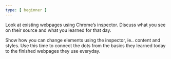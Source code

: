```yaml
---
type: [ beginner ]
---
```


Look at existing webpages using Chrome’s inspector. Discuss what you see on their source and what you learned for that day.

Show how you can change elements using the inspector, ie.. content and styles. Use this time to connect the dots from the basics they learned today to the finished webpages they use everyday.
